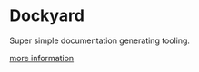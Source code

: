 # Dockyard

Super simple documentation generating tooling.

[more information](https://debarshibasak.github.io/dockyard/dockyard/public/docs)
